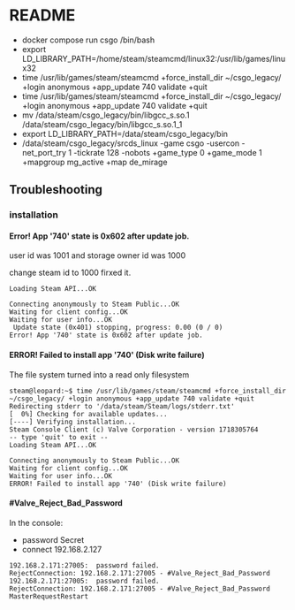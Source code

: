 # README

* docker compose run csgo /bin/bash
* export LD_LIBRARY_PATH=/home/steam/steamcmd/linux32:/usr/lib/games/linux32
* time /usr/lib/games/steam/steamcmd +force_install_dir ~/csgo_legacy/ +login anonymous +app_update 740 validate +quit
* time /usr/lib/games/steam/steamcmd +force_install_dir ~/csgo_legacy/ +login anonymous +app_update 740 validate +quit
* mv /data/steam/csgo_legacy/bin/libgcc_s.so.1 /data/steam/csgo_legacy/bin/libgcc_s.so.1_1
* export LD_LIBRARY_PATH=/data/steam/csgo_legacy/bin
* /data/steam/csgo_legacy/srcds_linux -game csgo -usercon -net_port_try 1 -tickrate 128 -nobots +game_type 0 +game_mode 1 +mapgroup mg_active +map de_mirage

## Troubleshooting

### installation

#### Error! App '740' state is 0x602 after update job.

user id was 1001 and storage owner id was 1000

change steam id to 1000 firxed it.

```text
Loading Steam API...OK

Connecting anonymously to Steam Public...OK
Waiting for client config...OK
Waiting for user info...OK
 Update state (0x401) stopping, progress: 0.00 (0 / 0)
Error! App '740' state is 0x602 after update job.
```

#### ERROR! Failed to install app '740' (Disk write failure)

The file system turned into a read only filesystem

```text
steam@leopard:~$ time /usr/lib/games/steam/steamcmd +force_install_dir ~/csgo_legacy/ +login anonymous +app_update 740 validate +quit
Redirecting stderr to '/data/steam/Steam/logs/stderr.txt'
[  0%] Checking for available updates...
[----] Verifying installation...
Steam Console Client (c) Valve Corporation - version 1718305764
-- type 'quit' to exit --
Loading Steam API...OK

Connecting anonymously to Steam Public...OK
Waiting for client config...OK
Waiting for user info...OK
ERROR! Failed to install app '740' (Disk write failure)
```

#### #Valve_Reject_Bad_Password

[](https://steamcommunity.com/app/730/discussions/0/1651045226216909020/)

In the console:

* password Secret
* connect 192.168.2.127

```text
192.168.2.171:27005:  password failed.
RejectConnection: 192.168.2.171:27005 - #Valve_Reject_Bad_Password
192.168.2.171:27005:  password failed.
RejectConnection: 192.168.2.171:27005 - #Valve_Reject_Bad_Password
MasterRequestRestart
```
